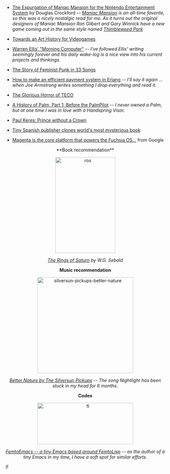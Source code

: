 * [The Expurgation of Maniac Mansion for the Nintendo Entertainment System](http://www.crockford.com/wrrrld/maniac.html) by Douglas Crockford -- *[Maniac Mansion](https://archive.org/details/msdos_Maniac_Mansion_1987) is an all-time favorite, so this was a nicely nostalgic read for me. As it turns out the original designers of Maniac Mansion Ron Gilbert and Gary Winnick have a new game coming out in the same style named [Thimbleweed Park](https://thimbleweedpark.com/)*

* [Towards an Art History for Videogames](http://rhizome.org/editorial/2016/aug/03/an-art-history-for-videogames/)

* [Warren Ellis' "Morning Computer"](http://morning.computer/) -- *I've followed Ellis' writing seemingly forever and his daily wake-log is a nice view into his current projects and thinkings.*

* [The Story of Feminist Punk in 33 Songs](http://pitchfork.com/features/lists-and-guides/9923-the-story-of-feminist-punk-in-33-songs/)

* [How to make an efficient payment system in Erlang](https://joearms.github.io/2016/08/08/Draft-Payment-System-in-Erlang.html) -- *I'll say it again ... when Joe Armstrong writes something I drop everything and read it.*

* [The Glorious Horror of TECO](http://goodmath.scientopia.org/2010/11/30/the-glorious-horror-of-teco/)

* [A History of Palm, Part 1: Before the PalmPilot](http://lowendmac.com/2016/a-history-of-palm-part-1-before-the-palmpilot/) -- *I never owned a Palm, but at one time I was in love with a Handspring Visor.*

* [Paul Keres: Prince without a Crown](https://chess24.com/en/read/news/paul-keres-prince-without-a-crown)

* [Tiny Spanish publisher clones world's most mysterious book](https://www.yahoo.com/news/tiny-spanish-publisher-clones-worlds-most-mysterious-book-102653981.html)

* [Magenta is the core platform that powers the Fuchsia OS...](https://github.com/fuchsia-mirror/magenta) from Google

<center>
**Book recommendation**

<a href="https://www.amazon.com/Rings-Saturn-W-G-Sebald/dp/0811214133/ref=sr_1_1?tag=fogus-20"><img src="http://blog.fogus.me/wp-content/uploads/2016/08/ros-188x300.jpg" alt="ros" width="188" height="300" class="aligncenter size-medium wp-image-6158" /></a>

*[The Rings of Saturn](https://www.amazon.com/Rings-Saturn-W-G-Sebald/dp/0811214133/ref=sr_1_1?tag=fogus-20) by W.G. Sebald*

**Music recommendation**

<a href="https://www.amazon.com/Better-Nature-Silversun-Pickups/dp/B011MJ8WKM/?tag=fogus-20"><img src="http://blog.fogus.me/wp-content/uploads/2016/08/silversun-pickups-better-nature-300x300.jpg" alt="silversun-pickups-better-nature" width="300" height="300" class="aligncenter size-medium wp-image-6159" /></a>

*[Better Nature by The Silversun Pickups](https://www.amazon.com/Better-Nature-Silversun-Pickups/dp/B011MJ8WKM/?tag=fogus-20) -- The song Nightlight has been stuck in my head for 6 months.*

**Codes**

<a href="https://github.com/FemtoEmacs/Femto-Emacs/blob/master/femto/display.c"><img src="http://blog.fogus.me/wp-content/uploads/2016/08/fl-300x130.png" alt="fl" width="300" height="130" class="aligncenter size-medium wp-image-6160" /></a>

*[FemtoEmacs -- a tiny Emacs based around FemtoLisp](https://github.com/FemtoEmacs/Femto-Emacs) -- as the author of a tiny Emacs in my time, I have a soft spot for similar efforts.*
</center>

:F